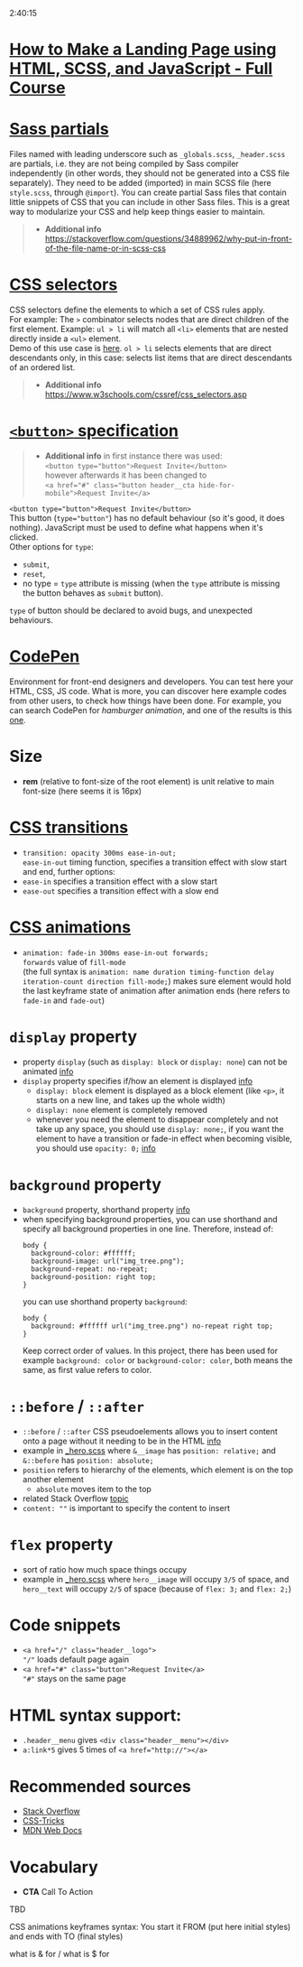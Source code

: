 2:40:15

# [How to Make a Landing Page using HTML, SCSS, and JavaScript - Full Course](https://www.youtube.com/watch?v=aoQ6S1a32j8)

# [Sass partials](https://sass-lang.com/guide)
Files named with leading underscore such as `_globals.scss`, `_header.scss` are partials, i.e. they are not being compiled by Sass compiler independently (in other words, they should not be generated into a CSS file separately). They need to be added (imported) in main SCSS file (here `style.scss`, through `@import`). You can create partial Sass files that contain little snippets of CSS that you can include in other Sass files. This is a great way to modularize your CSS and help keep things easier to maintain.

> * **Additional info** <https://stackoverflow.com/questions/34889962/why-put-in-front-of-the-file-name-or-in-scss-css>

# [CSS selectors](https://developer.mozilla.org/en-US/docs/Web/CSS/CSS_Selectors)
CSS selectors define the elements to which a set of CSS rules apply.<br>
For example: The `>` combinator selects nodes that are direct children of the first element. Example: `ul > li` will match all `<li>` elements that are nested directly inside a `<ul>` element.<br>
Demo of this use case is [here](https://css-tricks.com/almanac/selectors/c/child/). `ol > li` selects elements that are direct descendants only, in this case: selects list items that are direct descendants of an ordered list.

> * **Additional info** <https://www.w3schools.com/cssref/css_selectors.asp>

# [`<button>` specification](https://dev.to/clairecodes/why-its-important-to-give-your-html-button-a-type-58k9)
> * **Additional info** in first instance there was used:<br>
`<button type="button">Request Invite</button>`<br>
however afterwards it has been changed to<br>
`<a href="#" class="button header__cta hide-for-mobile">Request Invite</a>`

`<button type="button">Request Invite</button>`<br>
This button (`type="button"`) has no default behaviour (so it's good, it does nothing). JavaScript must be used to define what happens when it's clicked.<br>
Other options for `type`:
* `submit`,
* `reset`,
* no type = `type` attribute is missing (when the `type` attribute is missing the button behaves as `submit` button).

`type` of button should be declared to avoid bugs, and unexpected behaviours.

# [CodePen](https://codepen.io/)
Environment for front-end designers and developers. You can test here your HTML, CSS, JS code. What is more, you can discover here example codes from other users, to check how things have been done. For example, you can search CodePen for *hamburger animation*, and one of the results is this [one](https://codepen.io/samikeijonen/pen/jqvxdL).  

# Size
* **rem** (relative to font-size of the root element) is unit relative to main font-size (here seems it is 16px)

# [CSS transitions](https://www.w3schools.com/css/css3_transitions.asp)
* `transition: opacity 300ms ease-in-out;`<br>
`ease-in-out` timing function, specifies a transition effect with slow start and end, further options:
* `ease-in` specifies a transition effect with a slow start
* `ease-out` specifies a transition effect with a slow end

# [CSS animations](https://developer.mozilla.org/en-US/docs/Web/CSS/CSS_Animations/Using_CSS_animations#using_animation_shorthand)
* `animation: fade-in 300ms ease-in-out forwards;`<br>
`forwards` value of `fill-mode`<br>
(the full syntax is `animation: name duration timing-function delay iteration-count direction fill-mode;`) makes sure element would hold the last keyframe state of animation after animation ends (here refers to `fade-in` and `fade-out`)

# `display` property
* property `display` (such as `display: block` or `display: none`) can not be animated [info](https://www.impressivewebs.com/animate-display-block-none/)
* `display` property specifies if/how an element is displayed [info](https://www.w3schools.com/cssref/pr_class_display.asp)
  * `display: block` element is displayed as a block element (like `<p>`, it starts on a new line, and takes up the whole width)
  * `display: none` element is completely removed
  * whenever you need the element to disappear completely and not take up any space, you should use `display: none;`, if you want the element to have a transition or fade-in effect when becoming visible, you should use `opacity: 0;` [info](https://magnusbenoni.com/difference-between-display-visibility-opacity/)

# `background` property
* `background` property, shorthand property [info](https://www.w3schools.com/css/css_background_shorthand.asp)
* when specifying background properties, you can use shorthand and specify all background properties in one line. Therefore, instead of:
  ```
  body {
    background-color: #ffffff;
    background-image: url("img_tree.png");
    background-repeat: no-repeat;
    background-position: right top;
  }
  ```
  you can use shorthand property `background`:
  ```
  body {
    background: #ffffff url("img_tree.png") no-repeat right top;
  }
  ```
  Keep correct order of values. In this project, there has been used for example `background: color` or `background-color: color`, both means the same, as first value refers to color.  

# `::before` / `::after`
* `::before` / `::after` CSS pseudoelements allows you to insert content onto a page without it needing to be in the HTML [info](https://css-tricks.com/almanac/selectors/a/after-and-before/)
* example in [_hero.scss](https://github.com/heniczyna/easybank_landing_page/blob/master/app/scss/_hero.scss) where `&__image` has `position: relative;` and `&::before` has `position: absolute;`
* `position` refers to hierarchy of the elements, which element is on the top another element
  * `absolute` moves item to the top
* related Stack Overflow [topic](https://stackoverflow.com/questions/19415641/how-to-position-before-after-pseudo-elements-on-top-of-each-other)
* `content: ""` is important to specify the content to insert

# `flex` property
* sort of ratio how much space things occupy
* example in [_hero.scss](https://github.com/heniczyna/easybank_landing_page/blob/master/app/scss/_hero.scss) where `hero__image` will occupy `3/5` of space, and `hero__text` will occupy `2/5` of space (because of `flex: 3;` and `flex: 2;`)

# Code snippets
* `<a href="/" class="header__logo">`<br>
`"/"` loads default page again
* `<a href="#" class="button">Request Invite</a>`<br>
`"#"` stays on the same page

# HTML syntax support:
* `.header__menu` gives `<div class="header__menu"></div>`
* `a:link*5` gives 5 times of `<a href="http://"></a>`

# Recommended sources
* [Stack Overflow](https://stackoverflow.com)
* [CSS-Tricks](https://css-tricks.com/)
* [MDN Web Docs](https://developer.mozilla.org/en-US/docs/Web/CSS)

# Vocabulary
* **CTA** Call To Action

TBD

CSS animations keyframes
syntax: You start it FROM (put here initial styles) and ends with TO (final styles)

what is & for / 
what is $ for